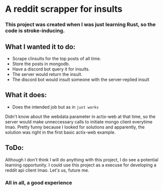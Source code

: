 # A reddit scrapper for insults

### This project was created when I was just learning Rust, so the code is stroke-inducing.

## What I wanted it to do:

- Scrape r/insults for the top posts of all time.
- Store the posts in mongodb.
- Have a discord bot query it for insults.
- The server would return the insult.
- The discord bot would insult someone with the server-replied insult

## What it does:

- Does the intended job but as in `just works`

Didn't know about the webdata parameter in actix-web at that time, so the server would make unneccessary calls to initiate mongo client everytime lmao. Pretty funny because I looked for solutions and apparently, the solution was right in the first basic actix-web example.

## ToDo:

Although I don't think I will do anything with this project, I do see a potential learning opportunity. I could use this project as a execuse for developing a reddit api client lmao. Let's us, future me.

### All in all, a good experience